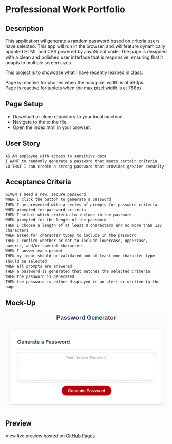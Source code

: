 # Professional Work Portfolio

## Description

This application wil generate a random password based on criteria users have selected. This app will run in the browser, and will feature dynamically updated HTML and CSS powered by JavaScript code. The page is designed with a clean and polished user interface that is responsive, ensuring that it adapts to multiple screen sizes. 

This project is to showcase what I have recently learned in class.

Page is reactive for phones when the max pixel width is at 580px.<br>
Page is reactive for tablets when the max pizel width is at 768px. 


## Page Setup

- Download or clone repository to your local machine. 
- Navigate to the to the file. 
- Open the index.html in your browser. 


## User Story
```
AS AN employee with access to sensitive data
I WANT to randomly generate a password that meets certain criteria
SO THAT I can create a strong password that provides greater security
```


## Acceptance Criteria 

```
GIVEN I need a new, secure password
WHEN I click the button to generate a password
THEN I am presented with a series of prompts for password criteria
WHEN prompted for password criteria
THEN I select which criteria to include in the password
WHEN prompted for the length of the password
THEN I choose a length of at least 8 characters and no more than 128 characters
WHEN asked for character types to include in the password
THEN I confirm whether or not to include lowercase, uppercase, numeric, and/or special characters
WHEN I answer each prompt
THEN my input should be validated and at least one character type should be selected
WHEN all prompts are answered
THEN a password is generated that matches the selected criteria
WHEN the password is generated
THEN the password is either displayed in an alert or written to the page
```
## Mock-Up

![alt text](images\readme-project-mockup.png)

## Preview

View live preview hosted on [GitHub Pages](https://jeffreyvicente.github.io/03-random-password-generator/)





